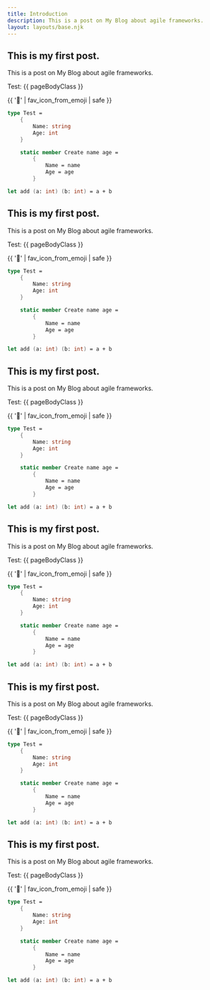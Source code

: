 ```yaml
---
title: Introduction
description: This is a post on My Blog about agile frameworks.
layout: layouts/base.njk
---
```


## This is my first post.

This is a post on My Blog about agile frameworks.

Test: {{ pageBodyClass }}

{{ '🚨' | fav_icon_from_emoji | safe }}

```fs
type Test =
    {
        Name: string
        Age: int
    }

    static member Create name age =
        {
            Name = name
            Age = age
        }

let add (a: int) (b: int) = a + b
```


## This is my first post.

This is a post on My Blog about agile frameworks.

Test: {{ pageBodyClass }}

{{ '🚨' | fav_icon_from_emoji | safe }}

```fs
type Test =
    {
        Name: string
        Age: int
    }

    static member Create name age =
        {
            Name = name
            Age = age
        }

let add (a: int) (b: int) = a + b
```


## This is my first post.

This is a post on My Blog about agile frameworks.

Test: {{ pageBodyClass }}

{{ '🚨' | fav_icon_from_emoji | safe }}

```fs
type Test =
    {
        Name: string
        Age: int
    }

    static member Create name age =
        {
            Name = name
            Age = age
        }

let add (a: int) (b: int) = a + b
```


## This is my first post.

This is a post on My Blog about agile frameworks.

Test: {{ pageBodyClass }}

{{ '🚨' | fav_icon_from_emoji | safe }}

```fs
type Test =
    {
        Name: string
        Age: int
    }

    static member Create name age =
        {
            Name = name
            Age = age
        }

let add (a: int) (b: int) = a + b
```


## This is my first post.

This is a post on My Blog about agile frameworks.

Test: {{ pageBodyClass }}

{{ '🚨' | fav_icon_from_emoji | safe }}

```fs
type Test =
    {
        Name: string
        Age: int
    }

    static member Create name age =
        {
            Name = name
            Age = age
        }

let add (a: int) (b: int) = a + b
```


## This is my first post.

This is a post on My Blog about agile frameworks.

Test: {{ pageBodyClass }}

{{ '🚨' | fav_icon_from_emoji | safe }}

```fs
type Test =
    {
        Name: string
        Age: int
    }

    static member Create name age =
        {
            Name = name
            Age = age
        }

let add (a: int) (b: int) = a + b
```
